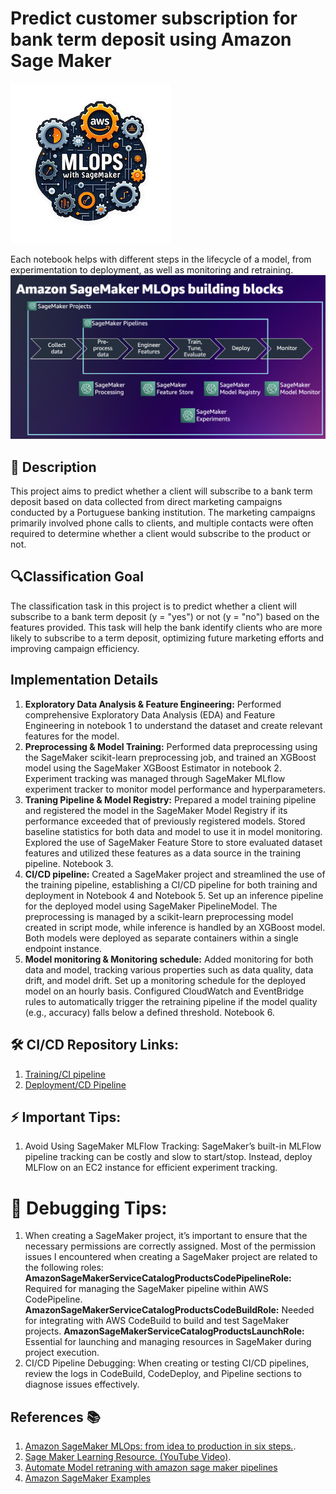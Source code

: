 # 	Predict customer subscription for bank term deposit using Amazon Sage Maker

![](./img/MLOps-with-SageMaker-small.png)


Each notebook helps with different steps in the lifecycle of a model, from experimentation to deployment, as well as monitoring and retraining.
![](img/sagemaker-mlops-building-blocks.png)


## 📄 Description

This project aims to predict whether a client will subscribe to a bank term deposit based on data collected from direct marketing campaigns conducted by a Portuguese banking institution. The marketing campaigns primarily involved phone calls to clients, and multiple contacts were often required to determine whether a client would subscribe to the product or not.

## 🔍Classification Goal
The classification task in this project is to predict whether a client will subscribe to a bank term deposit (y = "yes") or not (y = "no") based on the features provided. This task will help the bank identify clients who are more likely to subscribe to a term deposit, optimizing future marketing efforts and improving campaign efficiency.



## Implementation Details
1. **Exploratory Data Analysis & Feature Engineering:**
Performed comprehensive Exploratory Data Analysis (EDA) and Feature Engineering in notebook 1 to understand the dataset and create relevant features for the model.
2. **Preprocessing & Model Training:**
Performed data preprocessing using the SageMaker scikit-learn preprocessing job, and trained an XGBoost model using the SageMaker XGBoost Estimator in notebook 2. Experiment tracking was managed through SageMaker MLflow experiment tracker to monitor model performance and hyperparameters. 
3.  **Traning Pipeline  & Model Registry:**
Prepared a model training pipeline and registered the model in the SageMaker Model Registry if its performance exceeded that of previously registered models. Stored baseline statistics for both data and model to use it in model monitoring. Explored the use of SageMaker Feature Store to store evaluated dataset features and utilized these features as a data source in the training pipeline. Notebook 3.
4.  **CI/CD pipeline:**
Created a SageMaker project and streamlined the use of the training pipeline, establishing a CI/CD pipeline for both training and deployment in Notebook 4 and Notebook 5. Set up an inference pipeline for the deployed model using SageMaker PipelineModel. The preprocessing is managed by a scikit-learn preprocessing model created in script mode, while inference is handled by an XGBoost model. Both models were deployed as separate containers within a single endpoint instance.
5. **Model monitoring & Monitoring schedule:**
Added monitoring for both data and model, tracking various properties such as data quality, data drift, and model drift. Set up a monitoring schedule for the deployed model on an hourly basis. Configured CloudWatch and EventBridge rules to automatically trigger the retraining pipeline if the model quality (e.g., accuracy) falls below a defined threshold. Notebook 6.


## 🛠️ CI/CD Repository Links:
1. [Training/CI pipeline](https://github.com/rinkusahu1/sage-maker-ci-cd-pipeline-customer-churn-pred)
2. [Deployment/CD Pipeline](https://github.com/rinkusahu1/sage-maker-ci-cd-pipeline-customer-churn-pred/tree/deploy)

## ⚡️ Important Tips:
1. Avoid Using SageMaker MLFlow Tracking:
SageMaker’s built-in MLFlow pipeline tracking can be costly and slow to start/stop. Instead, deploy MLFlow on an EC2 instance for efficient experiment tracking.

# 🐞 Debugging Tips:
1. When creating a SageMaker project, it’s important to ensure that the necessary permissions are correctly assigned. Most of the permission issues I encountered when creating a SageMaker project are related to the following roles:
  **AmazonSageMakerServiceCatalogProductsCodePipelineRole:** Required for managing the SageMaker pipeline within AWS CodePipeline.
  **AmazonSageMakerServiceCatalogProductsCodeBuildRole:** Needed for integrating with AWS CodeBuild to build and test SageMaker projects.
  **AmazonSageMakerServiceCatalogProductsLaunchRole:** Essential for launching and managing resources in SageMaker during project execution.
2. CI/CD Pipeline Debugging:
When creating or testing CI/CD pipelines, review the logs in CodeBuild, CodeDeploy, and Pipeline sections to diagnose issues effectively.



## References 📚

1. [Amazon SageMaker MLOps: from idea to production in six steps.](https://catalog.us-east-1.prod.workshops.aws/workshops/741835d3-a2bf-4cb6-81f0-d0bb4a62edca/en-US/01-lab-01).
2. [Sage Maker Learning Resource. (YouTube Video)](https://www.youtube.com/watch?v=uQc8Itd4UTs&list=PLhr1KZpdzukcOr_6j_zmSrvYnLUtgqsZz).
3. [Automate Model retraning with amazon sage maker pipelines](https://aws.amazon.com/blogs/machine-learning/automate-model-retraining-with-amazon-sagemaker-pipelines-when-drift-is-detected/)
4. [Amazon SageMaker Examples](https://github.com/aws/amazon-sagemaker-examples)










